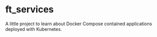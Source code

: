 # ft_services
A little project to learn about Docker Compose contained applications deployed with Kubernetes.
